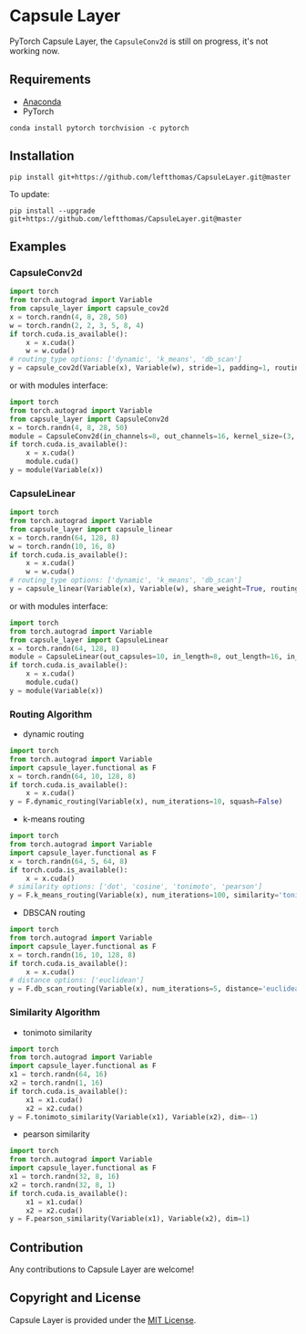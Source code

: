 # Capsule Layer
PyTorch Capsule Layer, the `CapsuleConv2d` is still on progress, it's not working now.

## Requirements
* [Anaconda](https://www.anaconda.com/download/)
* PyTorch
```
conda install pytorch torchvision -c pytorch
```

## Installation
```
pip install git+https://github.com/leftthomas/CapsuleLayer.git@master
```
To update:
```
pip install --upgrade git+https://github.com/leftthomas/CapsuleLayer.git@master
```

## Examples
### CapsuleConv2d
```python
import torch
from torch.autograd import Variable
from capsule_layer import capsule_cov2d
x = torch.randn(4, 8, 28, 50)
w = torch.randn(2, 2, 3, 5, 8, 4)
if torch.cuda.is_available():
    x = x.cuda()
    w = w.cuda()
# routing_type options: ['dynamic', 'k_means', 'db_scan']
y = capsule_cov2d(Variable(x), Variable(w), stride=1, padding=1, routing_type='k_means')
```
or with modules interface:
```python
import torch
from torch.autograd import Variable
from capsule_layer import CapsuleConv2d
x = torch.randn(4, 8, 28, 50)
module = CapsuleConv2d(in_channels=8, out_channels=16, kernel_size=(3, 5), in_length=4, out_length=8, stride=1, padding=1, routing_type='k_means')
if torch.cuda.is_available():
    x = x.cuda()
    module.cuda()
y = module(Variable(x))
```

### CapsuleLinear
```python
import torch
from torch.autograd import Variable
from capsule_layer import capsule_linear
x = torch.randn(64, 128, 8)
w = torch.randn(10, 16, 8)
if torch.cuda.is_available():
    x = x.cuda()
    w = w.cuda()
# routing_type options: ['dynamic', 'k_means', 'db_scan']
y = capsule_linear(Variable(x), Variable(w), share_weight=True, routing_type='dynamic')
```
or with modules interface:
```python
import torch
from torch.autograd import Variable
from capsule_layer import CapsuleLinear
x = torch.randn(64, 128, 8)
module = CapsuleLinear(out_capsules=10, in_length=8, out_length=16, in_capsules=None, routing_type='dynamic', num_iterations=3)
if torch.cuda.is_available():
    x = x.cuda()
    module.cuda()
y = module(Variable(x))
```

### Routing Algorithm
* dynamic routing
```python
import torch
from torch.autograd import Variable
import capsule_layer.functional as F
x = torch.randn(64, 10, 128, 8)
if torch.cuda.is_available():
    x = x.cuda()
y = F.dynamic_routing(Variable(x), num_iterations=10, squash=False)
```
* k-means routing
```python
import torch
from torch.autograd import Variable
import capsule_layer.functional as F
x = torch.randn(64, 5, 64, 8)
if torch.cuda.is_available():
    x = x.cuda()
# similarity options: ['dot', 'cosine', 'tonimoto', 'pearson']
y = F.k_means_routing(Variable(x), num_iterations=100, similarity='tonimoto')
```
* DBSCAN routing
```python
import torch
from torch.autograd import Variable
import capsule_layer.functional as F
x = torch.randn(16, 10, 128, 8)
if torch.cuda.is_available():
    x = x.cuda()
# distance options: ['euclidean']
y = F.db_scan_routing(Variable(x), num_iterations=5, distance='euclidean')
```

### Similarity Algorithm
* tonimoto similarity
```python
import torch
from torch.autograd import Variable
import capsule_layer.functional as F
x1 = torch.randn(64, 16)
x2 = torch.randn(1, 16)
if torch.cuda.is_available():
    x1 = x1.cuda()
    x2 = x2.cuda()
y = F.tonimoto_similarity(Variable(x1), Variable(x2), dim=-1)
```
* pearson similarity
```python
import torch
from torch.autograd import Variable
import capsule_layer.functional as F
x1 = torch.randn(32, 8, 16)
x2 = torch.randn(32, 8, 1)
if torch.cuda.is_available():
    x1 = x1.cuda()
    x2 = x2.cuda()
y = F.pearson_similarity(Variable(x1), Variable(x2), dim=1)
```

## Contribution
Any contributions to Capsule Layer are welcome!

## Copyright and License
Capsule Layer is provided under the [MIT License](LICENSE).